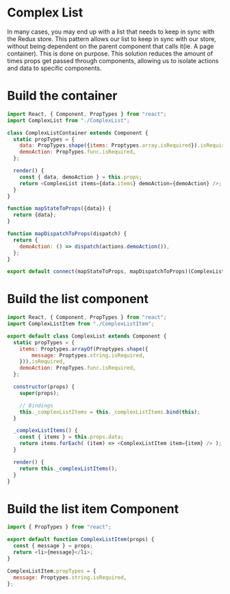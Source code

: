 # Complex List

In many cases, you may end up with a list that needs to keep in sync with the
Redux store. This pattern allows our list to keep in sync with our store, without
being dependent on the parent component that calls it(ie. A page container). This
is done on purpose. This solution reduces the amount of times props get passed
through components, allowing us to isolate actions and data to specific components. 

# Build the container

```javascript
import React, { Component, PropTypes } from "react";
import ComplexList from "./ComplexList";

class ComplexListContainer extends Component {
  static propTypes = {
    data: PropTypes.shape({items: Proptypes.array.isRequired}).isRequired,
    demoAction: PropTypes.func.isRequired,
  };

  render() {
    const { data, demoAction } = this.props;
    return <ComplexList items={data.items} demoAction={demoAction} />;
  }
}

function mapStateToProps({data}) {
  return {data};
}

function mapDispatchToProps(dispatch) {
  return {
    demoAction: () => dispatch(actions.demoAction()),
  };
}

export default connect(mapStateToProps, mapDispatchToProps)(ComplexListContainer);
```

# Build the list component

```javascript
import React, { Component, PropTypes } from "react";
import ComplexListItem from "./ComplexListItem";

export default class ComplexList extends Component {
  static propTypes = {
    items: Proptypes.arrayOf(Proptypes.shape({
        message: Proptypes.string.isRequired,
    })).isRequired,
    demoAction: PropTypes.func.isRequired,
  };

  constructor(props) {
    super(props);

    // Bindings
    this._complexListItems = this._complexListItems.bind(this);
  }

  _complexListItems() {
    const { items } = this.props.data;
    return items.forEach( (item) => <ComplexListItem item={item} /> );
  }

  render() {
    return this._complexListItems();
  }
}
```

# Build the list item Component

```javascript
import { PropTypes } from "react";

export default function ComplexListItem(props) {
  const { message } = props;
  return <li>{message}</li>;
}

ComplexListItem.propTypes = {
  message: Proptypes.string.isRequired,
};
```
